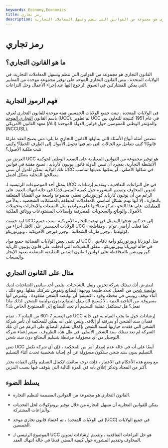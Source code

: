 ```yaml
---
keywords: Economy,Economics
title: رمز تجاري
description: القانون التجاري هو مجموعة من القوانين التي تنظم وتسهل المعاملات التجارية.
---
```


# رمز تجاري
## ما هو القانون التجاري؟

القانون التجاري هو مجموعة من القوانين التي تنظم وتسهل المعاملات التجارية. في الولايات المتحدة ، ينص القانون التجاري الموحد على توفير مجموعة موحدة من المعايير التي يمكن للمشاركين في السوق الرجوع إليها عند إجراء الأعمال وحل النزاعات.

## فهم الرموز التجارية

في الولايات المتحدة ، تبنت جميع الولايات الخمسين هيئة موحدة للقانون التجاري تُعرف باسم القانون [التجاري الموحد](/uniform-commercial-code) (UCC). تم تطوير UCC في عام 1951 كنتيجة للتعاون بين معهد القانون الأمريكي (ALI) والمؤتمر الوطني للمفوضين حول قوانين الدولة الموحدة (NCCUSL).

تتضمن أمثلة أنواع الأسئلة التي يتناولها القانون التجاري ما يلي: متى يصبح العقد ملزمًا قانونًا؟ كيف نتعامل مع الحالات التي يتم فيها تحويل الأموال إلى الطرف الخطأ؟ وكيف نثبت ملكية الأصول؟

الغرض من UCC هو توفير مجموعة من القوانين المعيارية على الصعيد الوطني لحوكمة الأنشطة التجارية. بمجرد أن تسن الدولة قانون يونيون كاربايد ، تصبح مقننة في قوانين تلك الولاية. يمكن للدول أن تتبنى UCC في شكلها الأصلي ، أو يمكنها تعديلها لتناسب مصالحها المحلية بشكل أفضل.

يتمثل أحد الموضوعات الرئيسية لـ UCC في حل النزاعات التعاقدية ، وتقديم إرشادات لتدوين المخاوف وتقديم المشورة حول كيفية المضي قدمًا في حالة انتهاك العقد. على الرغم من أن يونيون كاربايد كوربوريشن تغطي مجموعة واسعة من القضايا المتعلقة بالتجارة ، إلا أنها تهتم بشكل أساسي بالمعاملات المتعلقة بالممتلكات الشخصية ، بدلاً من [العقارات](/realestate). على هذا النحو ، تركز مقالاتها على مواضيع مثل المبيعات والإيجارات وتحويلات الأموال والودائع والسحوبات المصرفية وإيصالات المستودعات ووثائق الملكية.

لقد حققت UCC إلى حد كبير هدفها المتمثل في توحيد التجارة الأمريكية. سنت جميع الولايات الخمسين على الأقل أجزاء من UCC ، كما فعلت أراضي غوام ، ومقاطعة كولومبيا ، وجزر ماريانا الشمالية ، وجزر فيرجن الأمريكية ، وبورتوريكو.

لم تتبنى بعض الولايات القضائية جميع مواد UCC ، مثل لويزيانا وبورتوريكو وأمة نافاجو. في حالة لويزيانا وبورتوريكو ، تتعلق التعديلات التي أدخلت على قانون يونيون كاربايد كوربوريشن بالمحافظة على قوانين القانون المدني التقليدية المتعلقة بعقود الإيجار والمبيعات.

## مثال على القانون التجاري

لنفترض أنك تمتلك شركة تخزين ونقل بالشاحنات. يتلقى أحد سائقي الشاحنات لديك [بوليصة شحن](/billoflading) من العميل تحدد طبيعة ووجهة البضائع وتفوض شركتك بنقلها. ومع ذلك ، أثناء توقف روتيني في محطة وقود ، اكتشفوا أن بوليصة الشحن مفقودة ، ويُفترض أنها مسروقة. من الناحية الفنية ، لا يُسمح لك بنقل البضائع بدون بوليصة الشحن. لذلك ماذا تفعل؟ هل تستكمل عملية التسليم أم تعيد البضائع إلى المستودع الخاص بك؟

في القسم 7-601 من المادة 7 ، تقدم UCC إرشادات حول ما يجب القيام به في حالة فقدان سند الشحن أو سرقته أو إتلافه. وتنص على أنه يمكن للمحكمة أن تأمر شركة الشحن التي فقدت حيازتها لسند الشحن بإكمال تسليم البضائع على الرغم من أن تلك الشركة لم تعد تمتلك سند الشحن الأصلي. في ظل هذه الظروف ، سيتم إعفاء شركة التوصيل من أي مسؤولية مرتبطة بتسليم البضائع دون سند شحن.

تنص UCC أيضًا على أنه في حالة عدم إصدار أمر من المحكمة ، فإن أي شركة تكمل التسليم بدون سند شحن ستكون مسؤولة عن أي إصابة شخصية تحدث أثناء التسليم.

مع وضع هذه الأحكام في الاعتبار ، فإنك توجه سائقك لإكمال التسليم ولكن القيادة بحذر أكبر من المعتاد وتذكر إغلاق بابه في المرة التالية التي يتوقف فيها بسبب البنزين.

## يسلط الضوء

- القانون التجاري هو مجموعة من القوانين المصممة لتنظيم التجارة.

- يمكن للقوانين التجارية أن تسهل التجارة من خلال توفير بروتوكولات لحل التحديات والنزاعات المشتركة.

- في الولايات المتحدة ، تم اعتماد قانون تجاري موحد (UCC) في جميع الولايات الخمسين.

- الموضوع الرئيسي لـ UCC هو حل النزاعات التعاقدية ، وتقديم إرشادات لتدوين المخاوف وتقديم المشورة حول كيفية المضي قدمًا في حالة انتهاك العقد.

